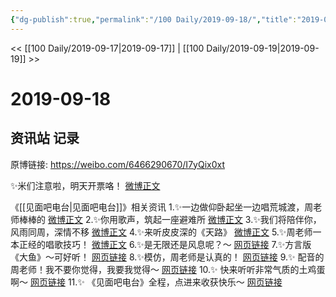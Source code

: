 ```yaml
---
{"dg-publish":true,"permalink":"/100 Daily/2019-09-18/","title":"2019-09-18","created":"2023-03-29T11:56:21.709+08:00","updated":"2023-03-29T11:57:00.845+08:00"}
---
```



<< [[100 Daily/2019-09-17\|2019-09-17]] | [[100 Daily/2019-09-19\|2019-09-19]] >>

# 2019-09-18

## 资讯站 记录

原博链接: https://weibo.com/6466290670/I7yQix0xt

✨米们注意啦，明天开票咯！
[微博正文](https://weibo.com/detail/4417895687613776)

《[[见面吧电台\|见面吧电台]]》相关资讯
1.✨一边做仰卧起坐一边唱荒城渡，周老师棒棒的
[微博正文](https://weibo.com/detail/4417956962504646)
2.✨你用歌声，筑起一座避难所
[微博正文](https://weibo.com/detail/4417508917949057)
3.✨我们将陪伴你，风雨同周，深情不移
[微博正文](https://weibo.com/detail/4417965497474082)
4.✨来听皮皮深的《天路》
[微博正文](https://weibo.com/detail/4417969758675694)
5.✨周老师一本正经的唱歌技巧！
[微博正文](https://weibo.com/detail/4417971928102913)
6.✨是无限还是风息呢？～
[网页链接](https://t.cn/AiEDJ13D)
7.✨方言版《大鱼》～可好听！
[网页链接](https://t.cn/AiEDJ131)
8.✨模仿，周老师是认真的！
[网页链接](https://t.cn/AiEDJ13F)
9.✨ 配音的周老师！我不要你觉得，我要我觉得～
[网页链接](https://t.cn/AiEDJ11h)
10.✨ 快来听听非常气质的土鸡蛋啊～
[网页链接](https://t.cn/AiEDJ13g)
11.✨ 《见面吧电台》全程，点进来收获快乐～
[网页链接](https://t.cn/AiEDKrYX)
